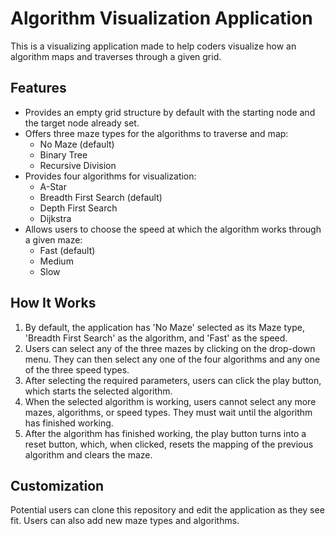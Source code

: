 # Algorithm Visualization Application

This is a visualizing application made to help coders visualize how an algorithm maps and traverses through a given grid.

## Features

- Provides an empty grid structure by default with the starting node and the target node already set.
- Offers three maze types for the algorithms to traverse and map:
  - No Maze (default)
  - Binary Tree
  - Recursive Division
- Provides four algorithms for visualization:
  - A-Star
  - Breadth First Search (default)
  - Depth First Search
  - Dijkstra
- Allows users to choose the speed at which the algorithm works through a given maze:
  - Fast (default)
  - Medium
  - Slow

## How It Works

1. By default, the application has 'No Maze' selected as its Maze type, 'Breadth First Search' as the algorithm, and 'Fast' as the speed.
2. Users can select any of the three mazes by clicking on the drop-down menu. They can then select any one of the four algorithms and any one of the three speed types.
3. After selecting the required parameters, users can click the play button, which starts the selected algorithm.
4. When the selected algorithm is working, users cannot select any more mazes, algorithms, or speed types. They must wait until the algorithm has finished working.
5. After the algorithm has finished working, the play button turns into a reset button, which, when clicked, resets the mapping of the previous algorithm and clears the maze.

## Customization

Potential users can clone this repository and edit the application as they see fit. Users can also add new maze types and algorithms.
